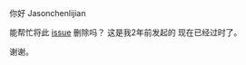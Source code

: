 你好 Jasonchenlijian

能帮忙将此 [issue](https://github.com/Jasonchenlijian/FastBle/issues/440) 删除吗？
这是我2年前发起的 现在已经过时了。

谢谢。
